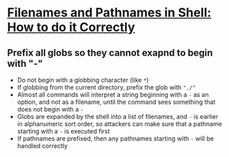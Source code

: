 # [Filenames and Pathnames in Shell: How to do it Correctly](https://dwheeler.com/essays/filenames-in-shell.html)

## Prefix all globs so they cannot exapnd to begin with "-"

* Do not begin with a globbing character (like `*`)
* If globbing from the current directory, prefix the glob with `"./"`
* Almost all commands will interpret a string beginning with a `-` as an option, and not as a filename, until the command sees something that does not begin with a `-`
* Globs are expanded by the shell into a list of filenames, and `-` is earlier in alphanumeric sort order, so attackers can make sure that a pathname starting with a  `-` is executed first
* If pathnames are prefixed, then any pathnames starting with `-` will be handled correctly
